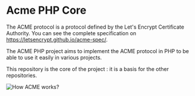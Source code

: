 Acme PHP Core
=============

The ACME protocol is a protocol defined by the Let's Encrypt Certificate Authority.
You can see the complete specification on https://letsencrypt.github.io/acme-spec/.

The ACME PHP project aims to implement the ACME protocol in PHP to be able to use it
easily in various projects.

This repository is the core of the project : it is a basis for the other repositories.

![How ACME works?](https://raw.githubusercontent.com/acmephp/core/master/docs/howitworks_challenge.png)
